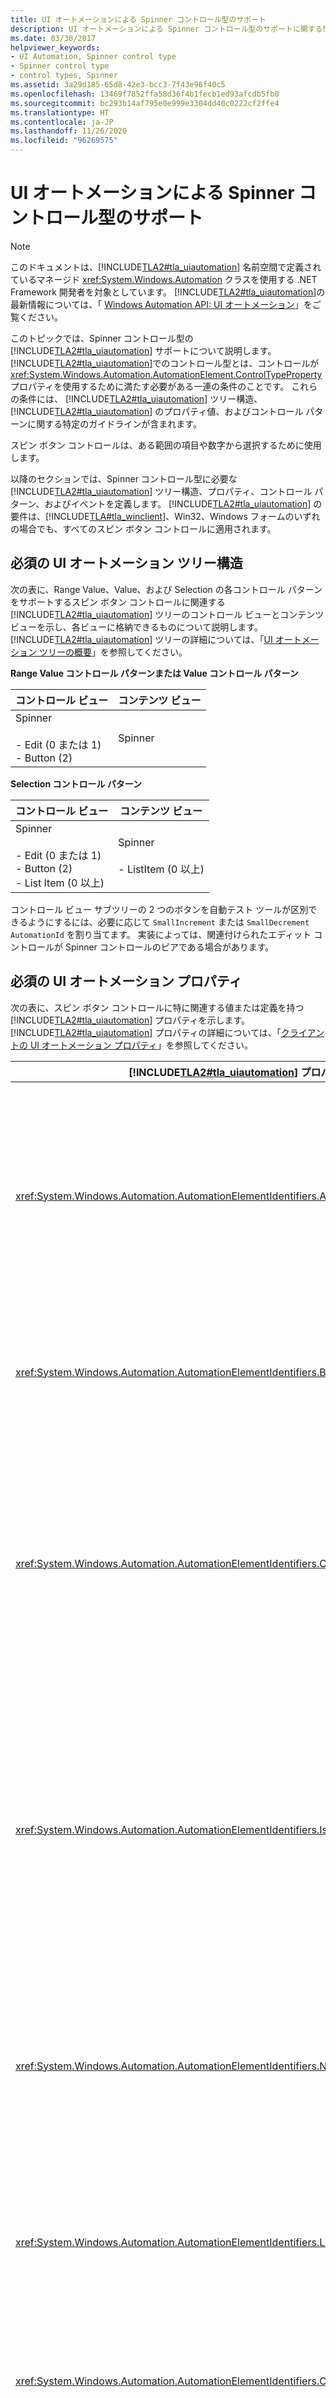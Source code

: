```yaml
---
title: UI オートメーションによる Spinner コントロール型のサポート
description: UI オートメーションによる Spinner コントロール型のサポートに関する情報を取得します。 必要なツリー構造、プロパティ、コントロール パターン、およびイベントについて説明します。
ms.date: 03/30/2017
helpviewer_keywords:
- UI Automation, Spinner control type
- Spinner control type
- control types, Spinner
ms.assetid: 3a29d185-65d8-42e3-bcc3-7f43e96f40c5
ms.openlocfilehash: 13469f7852ffa58d36f4b1fecb1ed93afcdb5fb0
ms.sourcegitcommit: bc293b14af795e0e999e3304dd40c0222cf2ffe4
ms.translationtype: HT
ms.contentlocale: ja-JP
ms.lasthandoff: 11/26/2020
ms.locfileid: "96269575"
---
```

# <a name="ui-automation-support-for-the-spinner-control-type"></a>UI オートメーションによる Spinner コントロール型のサポート

> [!NOTE]
> このドキュメントは、[!INCLUDE[TLA2#tla_uiautomation](../../../includes/tla2sharptla-uiautomation-md.md)] 名前空間で定義されているマネージド <xref:System.Windows.Automation> クラスを使用する .NET Framework 開発者を対象としています。 [!INCLUDE[TLA2#tla_uiautomation](../../../includes/tla2sharptla-uiautomation-md.md)]の最新情報については、「 [Windows Automation API: UI オートメーション](/windows/win32/winauto/entry-uiauto-win32)」をご覧ください。  
  
 このトピックでは、Spinner コントロール型の [!INCLUDE[TLA2#tla_uiautomation](../../../includes/tla2sharptla-uiautomation-md.md)] サポートについて説明します。 [!INCLUDE[TLA2#tla_uiautomation](../../../includes/tla2sharptla-uiautomation-md.md)]でのコントロール型とは、コントロールが <xref:System.Windows.Automation.AutomationElement.ControlTypeProperty> プロパティを使用するために満たす必要がある一連の条件のことです。 これらの条件には、 [!INCLUDE[TLA2#tla_uiautomation](../../../includes/tla2sharptla-uiautomation-md.md)] ツリー構造、 [!INCLUDE[TLA2#tla_uiautomation](../../../includes/tla2sharptla-uiautomation-md.md)] のプロパティ値、およびコントロール パターンに関する特定のガイドラインが含まれます。  
  
 スピン ボタン コントロールは、ある範囲の項目や数字から選択するために使用します。  
  
 以降のセクションでは、Spinner コントロール型に必要な [!INCLUDE[TLA2#tla_uiautomation](../../../includes/tla2sharptla-uiautomation-md.md)] ツリー構造、プロパティ、コントロール パターン、およびイベントを定義します。 [!INCLUDE[TLA2#tla_uiautomation](../../../includes/tla2sharptla-uiautomation-md.md)] の要件は、[!INCLUDE[TLA#tla_winclient](../../../includes/tlasharptla-winclient-md.md)]、Win32、Windows フォームのいずれの場合でも、すべてのスピン ボタン コントロールに適用されます。  
  
<a name="Required_UI_Automation_Tree_Structure"></a>

## <a name="required-ui-automation-tree-structure"></a>必須の UI オートメーション ツリー構造  

 次の表に、Range Value、Value、および Selection の各コントロール パターンをサポートするスピン ボタン コントロールに関連する [!INCLUDE[TLA2#tla_uiautomation](../../../includes/tla2sharptla-uiautomation-md.md)] ツリーのコントロール ビューとコンテンツ ビューを示し、各ビューに格納できるものについて説明します。 [!INCLUDE[TLA2#tla_uiautomation](../../../includes/tla2sharptla-uiautomation-md.md)] ツリーの詳細については、「[UI オートメーション ツリーの概要](ui-automation-tree-overview.md)」を参照してください。  
  
 **Range Value コントロール パターンまたは Value コントロール パターン**  
  
|コントロール ビュー|コンテンツ ビュー|  
|------------------|------------------|  
|Spinner<br /><br /> -   Edit (0 または 1)<br />-   Button (2)|Spinner|  
  
 **Selection コントロール パターン**  
  
|コントロール ビュー|コンテンツ ビュー|  
|------------------|------------------|  
|Spinner<br /><br /> -   Edit (0 または 1)<br />-   Button (2)<br />-   List Item (0 以上)|Spinner<br /><br /> -   ListItem (0 以上)|  
  
 コントロール ビュー サブツリーの 2 つのボタンを自動テスト ツールが区別できるようにするには、必要に応じて `SmallIncrement` または `SmallDecrement` `AutomationId` を割り当てます。 実装によっては、関連付けられたエディット コントロールが Spinner コントロールのピアである場合があります。  
  
<a name="Required_UI_Automation_Properties"></a>

## <a name="required-ui-automation-properties"></a>必須の UI オートメーション プロパティ  

 次の表に、スピン ボタン コントロールに特に関連する値または定義を持つ [!INCLUDE[TLA2#tla_uiautomation](../../../includes/tla2sharptla-uiautomation-md.md)] プロパティを示します。 [!INCLUDE[TLA2#tla_uiautomation](../../../includes/tla2sharptla-uiautomation-md.md)] プロパティの詳細については、「[クライアントの UI オートメーション プロパティ](ui-automation-properties-for-clients.md)」を参照してください。  
  
|[!INCLUDE[TLA2#tla_uiautomation](../../../includes/tla2sharptla-uiautomation-md.md)] プロパティ|[値]|Notes|  
|------------------------------------------------------------------------------------|-----------|-----------|  
|<xref:System.Windows.Automation.AutomationElementIdentifiers.AutomationIdProperty>|「ノート」を参照してください。|このプロパティの値は、アプリケーション内のすべてのコントロールで一意である必要があります。|  
|<xref:System.Windows.Automation.AutomationElementIdentifiers.BoundingRectangleProperty>|「ノート」を参照してください。|コントロール全体を格納する最も外側の四角形。|  
|<xref:System.Windows.Automation.AutomationElementIdentifiers.ClickablePointProperty>|「ノート」を参照してください。|スピン ボタン コントロールのクリック可能なポイントは、コントロールの編集部分にフォーカスを設定します。|  
|<xref:System.Windows.Automation.AutomationElementIdentifiers.IsKeyboardFocusableProperty>|「ノート」を参照してください。|コントロールがキーボード フォーカスを受け取ることができる場合は、このプロパティをサポートする必要があります。|  
|<xref:System.Windows.Automation.AutomationElementIdentifiers.NameProperty>|「ノート」を参照してください。|スピン ボタン コントロールは、通常、静的テキスト ラベルからその名前を取得します。|  
|<xref:System.Windows.Automation.AutomationElementIdentifiers.LabeledByProperty>|「ノート」を参照してください。|スピン ボタン コントロールには静的なテキスト ラベルがあります。|  
|<xref:System.Windows.Automation.AutomationElementIdentifiers.ControlTypeProperty>|Spinner|この値は、すべての UI フレームワークで同じです。|  
|<xref:System.Windows.Automation.AutomationElementIdentifiers.LocalizedControlTypeProperty>|"スピン ボタン"|Spinner コントロール型に対応する、ローカライズされた文字列。|  
|<xref:System.Windows.Automation.AutomationElementIdentifiers.IsContentElementProperty>|○|スピン ボタン コントロールは、常にコンテンツである必要があります。|  
|<xref:System.Windows.Automation.AutomationElementIdentifiers.IsControlElementProperty>|○|Spinner コントロールは、常にコントロールである必要があります。|  
  
<a name="Required_UI_Automation_Control_Patterns_and_Properties"></a>

## <a name="required-ui-automation-control-patterns-and-properties"></a>必須の UI オートメーション コントロール パターンおよびプロパティ  

 次の表に、スピン ボタン コントロールでサポートする必要がある [!INCLUDE[TLA2#tla_uiautomation](../../../includes/tla2sharptla-uiautomation-md.md)] コントロール パターンを示します。 コントロール パターンについて詳しくは、「 [UI Automation Control Patterns Overview](ui-automation-control-patterns-overview.md)」をご覧ください。  
  
|コントロール パターン/パターン プロパティ|サポート/値|Notes|  
|---------------------------------------|--------------------|-----------|  
|<xref:System.Windows.Automation.Provider.ISelectionProvider>|依存|選択する項目のリストを持つスピン ボタン コントロールは、このパターンをサポートする必要があります。|  
|<xref:System.Windows.Automation.Provider.ISelectionProvider.CanSelectMultiple%2A>|×|スピン ボタン コントロールは、常に単一選択コンテナーです。|  
|<xref:System.Windows.Automation.Provider.IRangeValueProvider>|依存|数値の範囲を対象にするスピン ボタン コントロールは、このパターンをサポートできます。|  
|<xref:System.Windows.Automation.Provider.IValueProvider>|依存|個別のオプション セットまたは数値のセットを対象にするスピン ボタン コントロールは、このパターンをサポートできます。|  
  
<a name="Required_UI_Automation_Events"></a>

## <a name="required-ui-automation-events"></a>必須の UI オートメーション イベント  

 次の表に、すべてのスピン ボタン コントロールでサポートする必要がある [!INCLUDE[TLA2#tla_uiautomation](../../../includes/tla2sharptla-uiautomation-md.md)] イベントを示します。 イベントの詳細については、「 [UI Automation Events Overview](ui-automation-events-overview.md)」を参照してください。  
  
|[!INCLUDE[TLA2#tla_uiautomation](../../../includes/tla2sharptla-uiautomation-md.md)] イベント|サポート|Notes|  
|---------------------------------------------------------------------------------|-------------|-----------|  
|<xref:System.Windows.Automation.SelectionPatternIdentifiers.InvalidatedEvent>|依存|なし|  
|<xref:System.Windows.Automation.AutomationElementIdentifiers.BoundingRectangleProperty> プロパティ変更イベント。|必須|なし|  
|<xref:System.Windows.Automation.AutomationElementIdentifiers.IsOffscreenProperty> プロパティ変更イベント。|必須|なし|  
|<xref:System.Windows.Automation.AutomationElementIdentifiers.IsEnabledProperty> プロパティ変更イベント。|必須|なし|  
|<xref:System.Windows.Automation.ValuePatternIdentifiers.ValueProperty> プロパティ変更イベント。|依存|なし|  
|<xref:System.Windows.Automation.RangeValuePatternIdentifiers.ValueProperty> プロパティ変更イベント。|依存|なし|  
|<xref:System.Windows.Automation.AutomationElementIdentifiers.AutomationFocusChangedEvent>|必須|なし|  
|<xref:System.Windows.Automation.AutomationElementIdentifiers.StructureChangedEvent>|必須|なし|  
  
## <a name="see-also"></a>関連項目

- <xref:System.Windows.Automation.ControlType.Spinner>
- [UI オートメーション コントロール型の概要](ui-automation-control-types-overview.md)
- [UI オートメーションの概要](ui-automation-overview.md)
